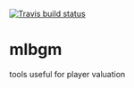 <!-- badges: start -->
[![Travis build status](https://travis-ci.org/beanumber/mlbgm.svg?branch=master)](https://travis-ci.org/beanumber/mlbgm)
<!-- badges: end -->

# mlbgm
tools useful for player valuation


